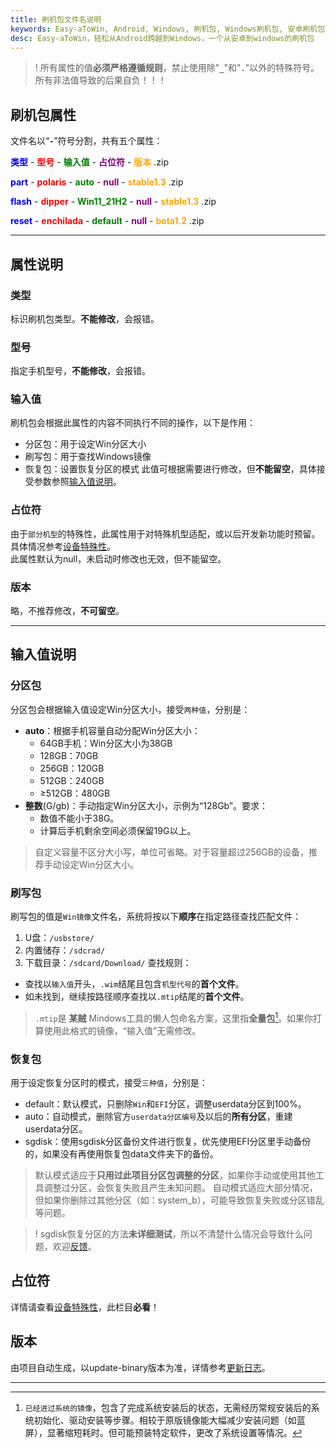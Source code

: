 ```yaml
---
title: 刷机包文件名说明
keywords: Easy-aToWin, Android, Windows, 刷机包, Windows刷机包, 安卓刷机包,  Windows11, Windows10, Windows 11 arm, Windows 10 arm, 安卓刷Windows, 小米刷Windows, 一加刷Windows, 红米刷Windows, 亦魔
desc: Easy-aToWin，轻松从Android跨越到Windows，一个从安卓到windows的刷机包
---
```


>! 所有属性的值**必须严格遵循规则**，禁止使用除"**`_`**"和"**`.`**"以外的特殊符号。所有非法值导致的后果自负！！！

## 刷机包属性
文件名以“**`-`**”符号分割，共有五个属性：
<p>
<span style="color:blue; font-weight:bold">类型</span> -
<span style="color:red; font-weight:bold">型号</span> -
<span style="color:green; font-weight:bold">输入值</span> -
<span style="color:purple; font-weight:bold">占位符</span> -
<span style="color:orange; font-weight:bold">版本</span> .zip
</p>
<p>
<span style="color:blue; font-weight:bold">part</span> -
<span style="color:red; font-weight:bold">polaris</span> -
<span style="color:green; font-weight:bold">auto</span> -
<span style="color:purple; font-weight:bold">null</span> -
<span style="color:orange; font-weight:bold">stable1.3</span> .zip
</p>
<p>
<span style="color:blue; font-weight:bold">flash</span> -
<span style="color:red; font-weight:bold">dipper</span> -
<span style="color:green; font-weight:bold">Win11_21H2</span> -
<span style="color:purple; font-weight:bold">null</span> -
<span style="color:orange; font-weight:bold">stable1.3</span> .zip
</p>
<p>
<span style="color:blue; font-weight:bold">reset</span> -
<span style="color:red; font-weight:bold">enchilada</span> -
<span style="color:green; font-weight:bold">default</span> -
<span style="color:purple; font-weight:bold">null</span> -
<span style="color:orange; font-weight:bold">beta1.2</span> .zip
</p>

---

## 属性说明
### 类型
标识刷机包类型。**不能修改**，会报错。
### 型号
指定手机型号，**不能修改**，会报错。
### 输入值
刷机包会根据此属性的内容不同执行不同的操作，以下是作用：
+ 分区包：用于设定Win分区大小
+ 刷写包：用于查找Windows镜像
+ 恢复包：设置恢复分区的模式
此值可根据需要进行修改，但**不能留空**，具体接受参数参照[输入值说明](#输入值说明)。
### 占位符
由于`部分机型`的特殊性，此属性用于对特殊机型适配，或以后开发新功能时预留。具体情况参考[设备特殊性](../devices/README.md)。  
此属性默认为null，未启动时修改也无效，但不能留空。
### 版本
略，不推荐修改，**不可留空**。

---

## 输入值说明
### 分区包
分区包会根据输入值设定Win分区大小，接受`两种值`，分别是：
+ **auto**：根据手机容量自动分配Win分区大小：
  - 64GB手机：Win分区大小为38GB
  - 128GB：70GB
  - 256GB：120GB
  - 512GB：240GB
  - ≥512GB：480GB
+ **整数**(G/gb)：手动指定Win分区大小，示例为“128Gb”。要求：
  - 数值不能小于38G。
  - 计算后手机剩余空间必须保留19G以上。
> 自定义容量不区分大小写，单位可省略。对于容量超过256GB的设备，推荐手动设定Win分区大小。
### 刷写包
刷写包的值是`Win镜像`文件名，系统将按以下**顺序**在指定路径查找匹配文件：
1. U盘：`/usbstore/`
2. 内置储存：`/sdcrad/`
3. 下载目录：`/sdcard/Download/`
查找规则：
+ 查找以`输入值`开头，`.wim`结尾且包含`机型代号`的**首个文件**。
+ 如未找到，继续按路径顺序查找以`.mtip`结尾的**首个文件**。

> `.mtip`是 **某贼** Mindows工具的懒人包命名方案，这里指**全量包**[^全量包]。如果你打算使用此格式的镜像，“输入值”无需修改。
### 恢复包
用于设定恢复分区时的模式，接受`三种值`，分别是：
+ default：默认模式，只删除`Win`和`EFI`分区，调整userdata分区到100%。
+ auto：自动模式，删除官方`userdata分区编号`及以后的**所有分区**，重建userdata分区。
+ sgdisk：使用sgdisk分区备份文件进行恢复，优先使用EFI分区里手动备份的，如果没有再使用恢复包data文件夹下的备份。
> 默认模式适应于**只用过此项目分区包调整的分区**，如果你手动或使用其他工具调整过分区，会恢复失败且产生未知问题。
> 自动模式适应大部分情况，但如果你删除过其他分区（如：system_b），可能导致恢复失败或分区错乱等问题。
 
>! sgdisk恢复分区的方法**未详细测试**，所以不清楚什么情况会导致什么问题，欢迎[反馈](#)。

## 占位符
详情请查看[设备特殊性](../devices/README.md)，此栏目**必看**！

## 版本
由项目自动生成，以update-binary版本为准，详情参考[更新日志](other/update.md)。

---

[^全量包]:`已经进过系统的镜像`，包含了完成系统安装后的状态，无需经历常规安装后的系统初始化、驱动安装等步骤。相较于原版镜像能大幅减少安装问题（如蓝屏），显著缩短耗时。但可能预装特定软件，更改了系统设置等情况。  